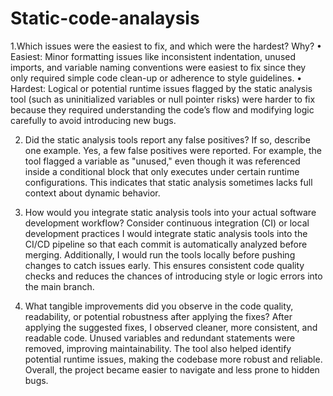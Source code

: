 # Static-code-analaysis

1.Which issues were the easiest to fix, and which were the hardest? Why?
•	Easiest: Minor formatting issues like inconsistent indentation, unused imports, and variable naming conventions were easiest to fix since they only required simple code clean-up or adherence to style guidelines.
•	Hardest: Logical or potential runtime issues flagged by the static analysis tool (such as uninitialized variables or null pointer risks) were harder to fix because they required understanding the code’s flow and modifying logic carefully to avoid introducing new bugs.




2. Did the static analysis tools report any false positives? If so, describe one example.
Yes, a few false positives were reported.
For example, the tool flagged a variable as "unused," even though it was referenced inside a conditional block that only executes under certain runtime configurations. This indicates that static analysis sometimes lacks full context about dynamic behavior.



3. How would you integrate static analysis tools into your actual software development workflow? Consider continuous integration (CI) or local development practices
  I would integrate static analysis tools into the CI/CD pipeline so that each commit is automatically analyzed before merging.
Additionally, I would run the tools locally before pushing changes to catch issues early.
 This ensures consistent code quality checks and reduces the chances of introducing style or logic errors into the main branch.

4. What tangible improvements did you observe in the code quality, readability, or potential robustness after applying the fixes?
  After applying the suggested fixes, I observed cleaner, more consistent, and readable code.
Unused variables and redundant statements were removed, improving maintainability.
  The tool also helped identify potential runtime issues, making the codebase more robust and reliable.
 Overall, the project became easier to navigate and less prone to hidden bugs.


